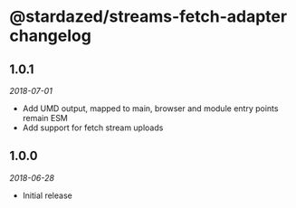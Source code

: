 # @stardazed/streams-fetch-adapter changelog

## 1.0.1
_2018-07-01_
* Add UMD output, mapped to main, browser and module entry points remain ESM
* Add support for fetch stream uploads

## 1.0.0
_2018-06-28_
* Initial release
